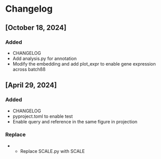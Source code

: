 # Changelog

## [October 18, 2024]

### Added
- CHANGELOG
- Add analysis.py for annotation
- Modify the embedding and add plot_expr to enable gene expression across batchßß

## [April 29, 2024]

### Added
- CHANGELOG
- pyproject.toml to enable test
- Enable query and reference in the same figure in projection

### Replace
- - Replace SCALE.py with SCALE